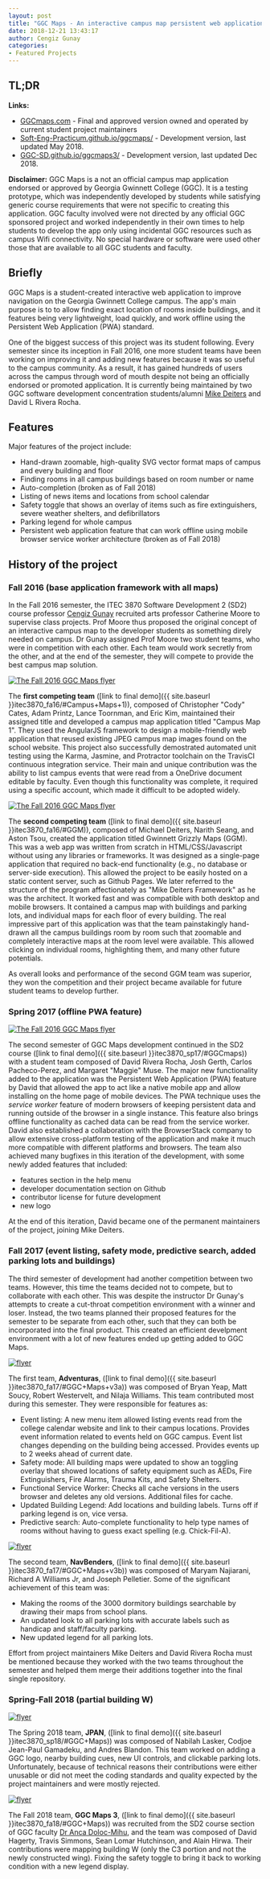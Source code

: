 ```yaml
---
layout: post
title: "GGC Maps - An interactive campus map persistent web application"
date: 2018-12-21 13:43:17
author: Cengiz Gunay
categories:
- Featured Projects
---
```


<h2 class="project-title">TL;DR</h2>

**Links:**

- [GGCmaps.com](http://ggcmaps.com) - Final and approved version owned and operated by current student project maintainers
- [Soft-Eng-Practicum.github.io/ggcmaps/](https://soft-eng-practicum.github.io/ggcmaps/) - Development version, last updated May 2018.
- [GGC-SD.github.io/ggcmaps3/](https://ggc-sd.github.io/ggcmaps3/) - Development version, last updated Dec 2018.

**Disclaimer:** GGC Maps is a not an official campus map application
endorsed or approved by Georgia Gwinnett College (GGC). It is a
testing prototype, which was independently developed by students while
satisfying generic course requirements that were not specific to
creating this application. GGC faculty involved were not directed by
any official GGC sponsored project and worked independently in their
own times to help students to develop the app only using incidental
GGC resources such as campus Wifi connectivity. No special hardware or
software were used other those that are available to all GGC students
and faculty.

<h2 class="project-title">Briefly</h2>

GGC Maps is a student-created interactive web application to improve
navigation on the Georgia Gwinnett College campus. The app's main
purpose is to to allow finding exact location of rooms inside
buildings, and it features being very lightweight, load quickly, and
work offline using the Persistent Web Application (PWA) standard.

One of the biggest success of this project was its student
following. Every semester since its inception in Fall 2016, one more
student teams have been working on improving it and adding new
features because it was so useful to the campus community. As a
result, it has gained hundreds of users across the campus through word
of mouth despite not being an officially endorsed or promoted
application. It is currently being maintained by two GGC software
development concentration
students/alumni [Mike Deiters](http://deiters.me) and David
L Rivera Rocha.

<h2 class="project-title">Features</h2>

Major features of the project include:

- Hand-drawn zoomable, high-quality SVG vector format maps of campus
  and every building and floor
- Finding rooms in all campus buildings based on room number or name 
- Auto-completion (broken as of Fall 2018)
- Listing of news items and locations from school calendar
- Safety toggle that shows an overlay of items such as fire
  extinguishers, severe weather shelters, and defibrillators
- Parking legend for whole campus
- Persistent web application feature that can work offline using
  mobile browser service worker architecture (broken as of Fall 2018)

<h2 class="project-title">History of the project</h2>

<h3 class="project-title">Fall 2016 (base application framework with all maps)</h3>

In the Fall 2016 semester, the ITEC 3870 Software Development 2 (SD2)
course professor 
[Cengiz Gunay](http://www.ggc.edu/about-ggc/directory/cengiz-gunay)
recruited arts professor Catherine Moore to supervise class
projects. Prof Moore thus proposed the original concept of an
interactive campus map to the developer students as something direly
needed on campus. Dr Gunay assigned Prof Moore two student teams, who
were in competition with each other. Each team would work secretly
from the other, and at the end of the semester, they will compete to
provide the best campus map solution.

<a id="lightgallery" href="{{ site.baseurl }}itec3870_fa16/images/flyer-campusmaps1.png">
<img class="logo-thumb" title="The Fall 2016 GGC Maps flyer" src="{{ site.baseurl }}itec3870_fa16/images/thumb-flyer-campusmaps1.png"/></a>

The **first competing team**
([link to final demo]({{ site.baseurl }}itec3870_fa16/#Campus+Maps+1)),
composed of Christopher "Cody" Cates, Adam Printz, Lance Toornman, and
Eric Kim, maintained their assigned title and developed a campus map
application titled "Campus Map 1". They used the AngularJS framework
to design a mobile-friendly web application that reused existing JPEG
campus map images found on the school website. This project also
successfully demostrated automated unit testing using the Karma,
Jasmine, and Protractor toolchain on the TravisCI continuous
integration service. Their main and unique contribution was the
ability to list campus events that were read from a OneDrive document
editable by faculty. Even though this functionality was complete, it
required using a specific account, which made it difficult to be
adopted widely.

<a id="lightgallery" href="{{ site.baseurl }}itec3870_fa16/images/flyer-GGM.png">
<img class="logo-thumb" title="The Fall 2016 GGC Maps flyer" src="{{ site.baseurl }}itec3870_fa16/images/thumb-flyer-GGM.png"/></a>

The **second competing team**
([link to final demo]({{ site.baseurl }}itec3870_fa16/#GGM)), composed
of Michael Deiters, Narith Seang, and Aston Tsou, created the
application titled Gwinnett Grizzly Maps (GGM). This was a web app was
written from scratch in HTML/CSS/Javascript without using any
libraries or frameworks. It was designed as a single-page application
that required no back-end functionality (e.g., no database or
server-side execution). This allowed the project to be easily hosted
on a static content server, such as Github Pages. We later referred to
the structure of the program affectionately as "Mike Deiters
Framework" as he was the architect. It worked fast and was compatible
with both desktop and mobile browsers. It contained a campus map with
buildings and parking lots, and individual maps for each floor of
every building. The real impressive part of this application was that
the team painstakingly hand-drawn all the campus buildings room by
room such that zoomable and completely interactive maps at the room
level were available. This allowed clicking on individual rooms,
highlighting them, and many other future potentials.

As overall looks and performance of the second GGM team was superior,
they won the competition and their project became available for future
student teams to develop further.

<h3 class="project-title">Spring 2017 (offline PWA feature) </h3>

<a id="lightgallery" href="{{ site.baseurl }}itec3870_sp17/images/flyer-ggcmaps.png">
<img class="logo-thumb" title="The Fall 2016 GGC Maps flyer" src="{{ site.baseurl }}itec3870_sp17/images/thumb-flyer-ggcmaps.png"/></a>

The second semester of GGC Maps development continued in the SD2
course
([link to final demo]({{ site.baseurl }}itec3870_sp17/#GGCmaps)) with
a student team composed of David Rivera Rocha, Josh Gerth, Carlos
Pacheco-Perez, and Margaret "Maggie" Muse. The major new functionality
added to the application was the Persistent Web Application (PWA)
feature by David that allowed the app to act like a native mobile app
and allow installing on the home page of mobile devices. The PWA
technique uses the _service worker_ feature of modern browsers of
keeping persistent data and running outside of the browser in a single
instance. This feature also brings offline functionality as cached
data can be read from the service worker. David also established a
collaboration with the BrowserStack company to allow extensive
cross-platform testing of the application and make it much more
compatible with different platforms and browsers. The team also
achieved many bugfixes in this iteration of the development, with some
newly added features that included:

- features section in the help menu
- developer documentation section on Github
- contributor license for future development
- new logo

At the end of this iteration, David became one of the permanent
maintainers of the project, joining Mike Deiters.

<h3 class="project-title">Fall 2017 (event listing, safety mode, predictive search, added parking lots and buildings) </h3>

The third semester of development had another competition between two
teams. However, this time the teams decided not to compete, but to
collaborate with each other. This was despite the instructor Dr
Gunay's attempts to create a cut-throat competition environment with a
winner and loser. Instead, the two teams planned their proposed
features for the semester to be separate from each other, such that
they can both be incorporated into the final product. This created an
efficient develpment environment with a lot of new features ended up
getting added to GGC Maps.

<a id="lightgallery" href="{{ site.baseurl }}itec3870_fa17/images/flyer-ggcmaps-adventuras-new.jpg">
<img class="logo-thumb" title="flyer" src="{{ site.baseurl }}itec3870_fa17/images/thumb-flyer-ggcmaps-adventuras-new.jpg"/></a>

The first team, **Adventuras**,
([link to final demo]({{ site.baseurl }}itec3870_fa17/#GGC+Maps+v3a))
was composed of Bryan Yeap, Matt Soucy, Robert Westervelt, and Nilaja Williams. This team contributed most during this semester. They were responsible for features as:

- Event listing: A new menu item allowed listing events read from the
  college calendar website and link to their campus
  locations. Provides event information related to events held on GGC
  campus. Event list changes depending on the building being
  accessed. Provides events up to 2 weeks ahead of current date.
- Safety mode: All building maps were updated to show an toggling
  overlay that showed locations of safety equipment such as AEDs, Fire
  Extinguishers, Fire Alarms, Trauma Kits, and Safety Shelters.
- Functional Service Worker: Checks all cache versions in the users
  browser and deletes any old versions. Additional files for cache.
- Updated Building Legend: Add locations and building labels. Turns
  off if parking legend is on, vice versa.
- Predictive search: Auto-complete functionality to help type names of
  rooms without having to guess exact spelling (e.g. Chick-Fil-A).

<a id="lightgallery" href="{{ site.baseurl }}itec3870_fa17/images/flyer-ggcmaps-navbenders.jpg">
<img class="logo-thumb" title="flyer" src="{{ site.baseurl }}itec3870_fa17/images/thumb-flyer-ggcmaps-navbenders.jpg"/></a>

The second team, **NavBenders**,
([link to final demo]({{ site.baseurl }}itec3870_fa17/#GGC+Maps+v3b))
was composed of Maryam Najiarani, Richard A Williams Jr, and Joseph
Pelletier. Some of the significant achievement of this team was:

- Making the rooms of the 3000 dormitory buildings
searchable by drawing their maps from school plans. 
- An updated look to all parking lots with accurate labels such as
handicap and staff/faculty parking. 
- New updated legend for all parking lots.

Effort from project maintainers Mike Deiters and David Rivera Rocha
must be mentioned because they worked with the two teams throughout
the semester and helped them merge their additions together into the
final single repository.

<h3 class="project-title">Spring-Fall 2018 (partial building W) </h3>

<a id="lightgallery" href="{{ site.baseurl }}itec3870_sp18/images/flyer-ggcmaps.png">
<img class="logo-thumb" title="flyer" src="{{ site.baseurl }}itec3870_sp18/images/thumb-flyer-ggcmaps.png"/></a>

The Spring 2018 team, **JPAN**,
([link to final demo]({{ site.baseurl }}itec3870_sp18/#GGC+Maps)) was
composed of Nabilah Lasker, Codjoe Jean-Paul Gamadeku, and Andres
Blandon. This team worked on adding a GGC logo, nearby building cues,
new UI controls, and clickable parking lots. Unfortunately, because of
technical reasons their contributions were either unusable or did not
meet the coding standards and quality expected by the project
maintainers and were mostly rejected.

<p style="clear: left;"></p>

<a id="lightgallery" href="{{ site.baseurl }}itec3870_fa18/images/flyer-ggcmaps3.png">
<img class="logo-thumb" title="flyer" src="{{ site.baseurl }}itec3870_fa18/images/thumb-flyer-ggcmaps3.png"/></a>

The Fall 2018 team, **GGC Maps 3**,
([link to final demo]({{ site.baseurl }}itec3870_fa18/#GGC+Maps)) was
recruited from the SD2 course section of GGC
faculty
[Dr Anca Doloc-Mihu](http://www.ggc.edu/about-ggc/directory/anca-doloc-mihu),
and the team was composed of David Hagerty, Travis Simmons, Sean Lomar
Hutchinson, and Alain Hirwa. Their contributions were mapping building W
(only the C3 portion and not the newly constructed wing). Fixing the safety
toggle to bring it back to working condition with a new legend display.

  <!-- lightgallery -->
  <script src="https://cdn.jsdelivr.net/lightgallery/1.3.7/js/lightgallery.min.js"></script>
  <script src="https://cdn.jsdelivr.net/g/lg-zoom"></script>

  <script type="text/javascript">
    $(document).ready(function() {
      // LightGallery
      $("body").lightGallery({
	zoom: true,
	selector: 'a#lightgallery',
	selectWithin: 'body'
      });
    });
  </script>
